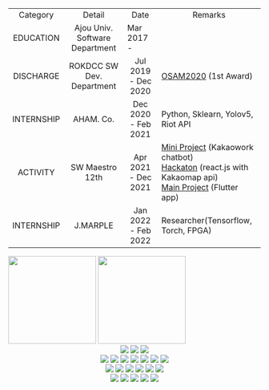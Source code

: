 <div><table width=100%>
  <tr>
    <td align='center'>Category</td>
    <td align='center'>Detail</td>
    <td align='center'>Date</td>
    <td align='center'>Remarks</td>
  </tr>
  <tr>
    <td align='center'>EDUCATION</td>
    <td align='center'>Ajou Univ. Software Department</td>
    <td>Mar 2017 - </td>
    <td></td>
  </tr>
  <tr>
    <td align='center'>DISCHARGE</td>
    <td align='center'>ROKDCC SW Dev. Department</td>
    <td align='center'>Jul 2019 - Dec 2020</td>
    <td><a href='https://github.com/osamhack2020/WEB_KookbangFriends_Woowahan'> OSAM2020</a> (1st Award)</td>
  </tr>
  <tr>
    <td align='center'>INTERNSHIP</td>
    <td align='center'>AHAM. Co.</td>
    <td align='center'>Dec 2020 - Feb 2021</td>
    <td> Python, Sklearn, Yolov5, Riot API </td>
  </tr>
  <tr>
    <td align='center'>ACTIVITY</td>
    <td align='center'>SW Maestro 12th</td>
    <td align='center'>Apr 2021 - Dec 2021</td>
    <td><a href='https://github.com/LiiNen/swm12_chatbot_team6'> Mini Project</a> (Kakaowork chatbot)<br><a href='https://github.com/O-Seonsik/SWM-stop-pigeon'> Hackaton</a> (react.js with Kakaomap api)<br><a href='https://github.com/LiiNen/LiiNen-Flutter-Source'> Main Project</a> (Flutter app)</td>
  </tr>
  <tr>
    <td align='center'>INTERNSHIP</td>
    <td align='center'>J.MARPLE</td>
    <td align='center'>Jan 2022 - Feb 2022</td>
    <td> Researcher(Tensorflow, Torch, FPGA) </td>
  </tr>
</table></div>

<div> <img src='https://github-readme-stats.vercel.app/api?username=LiiNen&count_private=true&show_icons=true' height='175px'/> <img src='https://github-readme-stats.vercel.app/api/top-langs/?username=Liinen&layout=compact&langs_count=6&exclude_repo=karaoke_crawler,DM-crayon' height='175px'/> </div>

<!-- https://simpleicons.org -->
<div align='center'>
  <img src="https://img.shields.io/badge/macOS 11.4-000000?style=flat-square&logo=MACOS&logoColor=white"/>
  <img src="https://img.shields.io/badge/Windows 10-0078D6?style=flat-square&logo=WINDOWS&logoColor=white"/>
  <img src="https://img.shields.io/badge/Ubuntu 20.04-E95420?style=flat-square&logo=UBUNTU&logoColor=white"/>
  <br>
  <img src="https://img.shields.io/badge/Dart-0175C2?style=flat&logo=Dart&logoColor=white"/>
  <img src="https://img.shields.io/badge/Swift-FA7343?style=flat&logo=SWIFT&logoColor=white"/>
  <img src="https://img.shields.io/badge/HTML5-E34F26?style=flat&logo=HTML5&logoColor=white"/>
  <img src="https://img.shields.io/badge/JavaScript-F7DF1E?style=flat&logo=JAVASCRIPT&logoColor=white"/>
  <img src="https://img.shields.io/badge/Python-3776AB?style=flat&logo=PYTHON&logoColor=white"/>
  <img src="https://img.shields.io/badge/Java-007396?style=flat&logo=JAVA&logoColor=white"/>
  <img src="https://img.shields.io/badge/MySQL-3776AB?style=flat&logo=MYSQL&logoColor=white"/>
  <br>
  <img src="https://img.shields.io/badge/Flutter-02569B?style=flat&logo=FLUTTER&logoColor=white"/>
  <img src="https://img.shields.io/badge/React-61DAFB?style=flat&logo=REACT&logoColor=black"/>
  <img src="https://img.shields.io/badge/Node.js-339933?style=flat&logo=NODE.js&logoColor=white"/>
  <img src="https://img.shields.io/badge/Express-000000?style=flat&logo=EXPRESS&logoColor=white"/>
  <img src="https://img.shields.io/badge/Scikit learn-F7931E?style=flat&logo=Scikitlearn&logoColor=white"/>
  <img src="https://img.shields.io/badge/Spring-6DB33F?style=flat&logo=SPRING&logoColor=white"/>
  <br>
  <img src="https://img.shields.io/badge/Android Studio-3DDC84?style=flat-square&logo=ANDROIDSTUDIO&logoColor=white"/>
  <img src="https://img.shields.io/badge/Xcode-147EFB?style=flat-square&logo=XCODE&logoColor=white"/>
  <img src="https://img.shields.io/badge/Visual Studio Code-007ACC?style=flat-square&logo=VISUALSTUDIOCODE&logoColor=white"/>
  <img src="https://img.shields.io/badge/Vim-019733?style=flat-square&logo=VIM&logoColor=white"/>
  <img src="https://img.shields.io/badge/Jupyter-F37626?style=flat-square&logo=JUPYTER&logoColor=white"/>
  <br>
</div>
